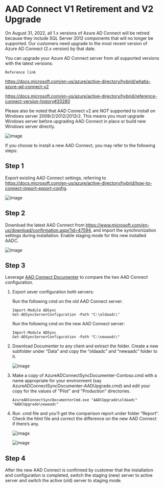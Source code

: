 # AAD Connect V1 Retirement and V2 Upgrade

On August 31, 2022, all 1.x versions of Azure AD Connect will be retired because they include SQL Server 2012 components that will no longer be supported. Our customers need upgrade to the most recent version of Azure AD Connect (2.x version) by that date.

You can upgrade your Azure AD Connect server from all supported versions with the latest versions:

`Reference link` 

https://docs.microsoft.com/en-us/azure/active-directory/hybrid/whatis-azure-ad-connect-v2

https://docs.microsoft.com/en-us/azure/active-directory/hybrid/reference-connect-version-history#20280

Please also be noted that AAD Connect v2 are *NOT* supported to install on Windows server 2008r2/2012/2012r2. This means you must upgrade Windows server before upgrading AAD Connect in place or build new Windows server directly.
 
![image](https://user-images.githubusercontent.com/96280581/159448457-95c1803b-20dc-42e7-8be6-a4c4c49e3a54.png)

If you choose to install a new AAD Connect, you may refer to the following steps:

## Step 1

Export existing AAD Connect settings, referring to https://docs.microsoft.com/en-us/azure/active-directory/hybrid/how-to-connect-import-export-config.

   ![image](https://user-images.githubusercontent.com/96280581/159448873-4cc3f080-eb64-49ae-9208-972d55bc7f32.png)

## Step 2

Download the latest AAD Connect from https://www.microsoft.com/en-us/download/confirmation.aspx?id=47594, and import the synchronization settings during installation. Enable staging mode for this new installed AADC.

   ![image](https://user-images.githubusercontent.com/96280581/159448945-6b99fc20-d22d-478e-881e-c81def79c100.png)

## Step 3

Leverage [AAD Connect Documenter](https://github.com/Microsoft/AADConnectConfigDocumenter) to compare the two AAD Connect configuration.

1. Export sever configuration both servers:

   Run the following cmd on the old AAD Connect server:

   ```
   Import-Module ADSync 
   Get-ADSyncServerConfiguration -Path "C:\oldaadc\"
   ```

   Run the following cmd on the new AAD Connect server:
   
   ```
   Import-Module ADSync 
   Get-ADSyncServerConfiguration -Path "C:\newaadc\"
   ```

2. Download Documenter to any client and extract the folder. Create a new subfolder under “Data” and copy the “oldaadc” and “newaadc” folder to it.

   ![image](https://user-images.githubusercontent.com/96280581/159450370-6003a583-e987-4b40-890b-59fdcab63c6b.png)

3. Make a copy of AzureADConnectSyncDocumenter-Contoso.cmd with a name appropriate for your environment (say AzureADConnectSyncDocumenter-AADUpgrade.cmd) and edit your copy for the values of "Pilot" and "Production" directories.
  
   ```
   AzureADConnectSyncDocumenterCmd.exe "AADCUpgrade\oldaadc" "AADCUpgrade\newaadc"
   ```

4. Run .cmd file and you’ll get the comparison report under folder “Report”. Check the html file and correct the difference on the new AAD Connect if there’s any.

   ![image](https://user-images.githubusercontent.com/96280581/159451187-807a2ea8-def1-41fc-bac4-258454fd75a3.png)

   ![image](https://user-images.githubusercontent.com/96280581/159451209-d2426441-8f3a-42ed-8b6b-7f14b957424d.png)


## Step 4

After the new AAD Connect is confirmed by customer that the installation and configuration is completed, switch the staging (new) server to active server and switch the active (old) server to staging mode. 
